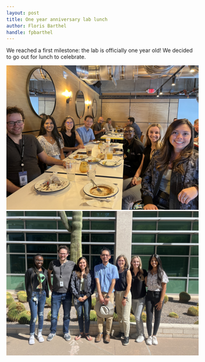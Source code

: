 ```yaml
---
layout: post
title: One year anniversary lab lunch
author: Floris Barthel
handle: fpbarthel
---
```


We reached a first milestone: the lab is officially one year old! We decided to go out for lunch to celebrate.

![Lab lunch - restaurant shot](/images/photos/20220930-lunch-ingo-1.jpeg)
![Lab lunch - outside TGen shot](/images/photos/20220930-lunch-ingo-2.jpeg)